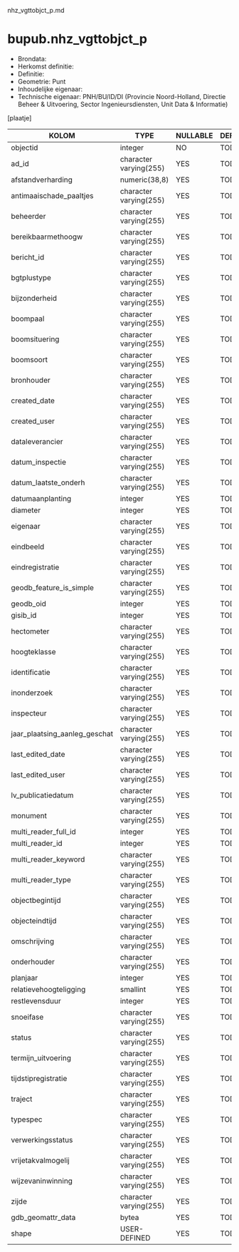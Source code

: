 nhz_vgttobjct_p.md

# bupub.nhz_vgttobjct_p


* Brondata: 
* Herkomst definitie: 
* Definitie: 
* Geometrie: Punt
* Inhoudelijke eigenaar: 
* Technische eigenaar: PNH/BU/ID/DI (Provincie Noord-Holland, Directie Beheer & Uitvoering, Sector Ingenieursdiensten, Unit Data & Informatie)

[plaatje]


|KOLOM                            |TYPE                       |NULLABLE|DEFINITIE|
|------                           |----                       |-----   |-----    |
|objectid                         |integer                    |NO      |TODO|
|ad_id                            |character varying(255)     |YES     |TODO|
|afstandverharding                |numeric(38,8)              |YES     |TODO|
|antimaaischade_paaltjes          |character varying(255)     |YES     |TODO|
|beheerder                        |character varying(255)     |YES     |TODO|
|bereikbaarmethoogw               |character varying(255)     |YES     |TODO|
|bericht_id                       |character varying(255)     |YES     |TODO|
|bgtplustype                      |character varying(255)     |YES     |TODO|
|bijzonderheid                    |character varying(255)     |YES     |TODO|
|boompaal                         |character varying(255)     |YES     |TODO|
|boomsituering                    |character varying(255)     |YES     |TODO|
|boomsoort                        |character varying(255)     |YES     |TODO|
|bronhouder                       |character varying(255)     |YES     |TODO|
|created_date                     |character varying(255)     |YES     |TODO|
|created_user                     |character varying(255)     |YES     |TODO|
|dataleverancier                  |character varying(255)     |YES     |TODO|
|datum_inspectie                  |character varying(255)     |YES     |TODO|
|datum_laatste_onderh             |character varying(255)     |YES     |TODO|
|datumaanplanting                 |integer                    |YES     |TODO|
|diameter                         |integer                    |YES     |TODO|
|eigenaar                         |character varying(255)     |YES     |TODO|
|eindbeeld                        |character varying(255)     |YES     |TODO|
|eindregistratie                  |character varying(255)     |YES     |TODO|
|geodb_feature_is_simple          |character varying(255)     |YES     |TODO|
|geodb_oid                        |integer                    |YES     |TODO|
|gisib_id                         |integer                    |YES     |TODO|
|hectometer                       |character varying(255)     |YES     |TODO|
|hoogteklasse                     |character varying(255)     |YES     |TODO|
|identificatie                    |character varying(255)     |YES     |TODO|
|inonderzoek                      |character varying(255)     |YES     |TODO|
|inspecteur                       |character varying(255)     |YES     |TODO|
|jaar_plaatsing_aanleg_geschat    |character varying(255)     |YES     |TODO|
|last_edited_date                 |character varying(255)     |YES     |TODO|
|last_edited_user                 |character varying(255)     |YES     |TODO|
|lv_publicatiedatum               |character varying(255)     |YES     |TODO|
|monument                         |character varying(255)     |YES     |TODO|
|multi_reader_full_id             |integer                    |YES     |TODO|
|multi_reader_id                  |integer                    |YES     |TODO|
|multi_reader_keyword             |character varying(255)     |YES     |TODO|
|multi_reader_type                |character varying(255)     |YES     |TODO|
|objectbegintijd                  |character varying(255)     |YES     |TODO|
|objecteindtijd                   |character varying(255)     |YES     |TODO|
|omschrijving                     |character varying(255)     |YES     |TODO|
|onderhouder                      |character varying(255)     |YES     |TODO|
|planjaar                         |integer                    |YES     |TODO|
|relatievehoogteligging           |smallint                   |YES     |TODO|
|restlevensduur                   |integer                    |YES     |TODO|
|snoeifase                        |character varying(255)     |YES     |TODO|
|status                           |character varying(255)     |YES     |TODO|
|termijn_uitvoering               |character varying(255)     |YES     |TODO|
|tijdstipregistratie              |character varying(255)     |YES     |TODO|
|traject                          |character varying(255)     |YES     |TODO|
|typespec                         |character varying(255)     |YES     |TODO|
|verwerkingsstatus                |character varying(255)     |YES     |TODO|
|vrijetakvalmogelij               |character varying(255)     |YES     |TODO|
|wijzevaninwinning                |character varying(255)     |YES     |TODO|
|zijde                            |character varying(255)     |YES     |TODO|
|gdb_geomattr_data                |bytea                      |YES     |TODO|
|shape                            |USER-DEFINED               |YES     |TODO|
